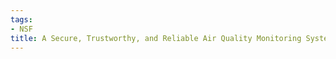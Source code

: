 ```yaml
---
tags:
- NSF
title: A Secure, Trustworthy, and Reliable Air Quality Monitoring System for Smart and Connected Communities
---
```

